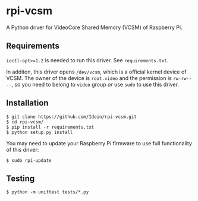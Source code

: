 # rpi-vcsm

A Python driver for VideoCore Shared Memory (VCSM) of Raspberry Pi.


## Requirements

`ioctl-opt>=1.2` is needed to run this driver. See `requirements.txt`.

In additon, this driver opens `/dev/vcsm`, which is a official kernel device of
VCSM.  The owner of the device is `root.video` and the permission is
`rw-rw----`, so you need to belong to `video` group *or* use `sudo` to use this
driver.


## Installation

```
$ git clone https://github.com/Idein/rpi-vcsm.git
$ cd rpi-vcsm/
$ pip install -r requirements.txt
$ python setup.py install
```

You may need to update your Raspberry Pi firmware to use full functionality of
this driver:

```
$ sudo rpi-update
```


## Testing

```
$ python -m unittest tests/*.py
```
